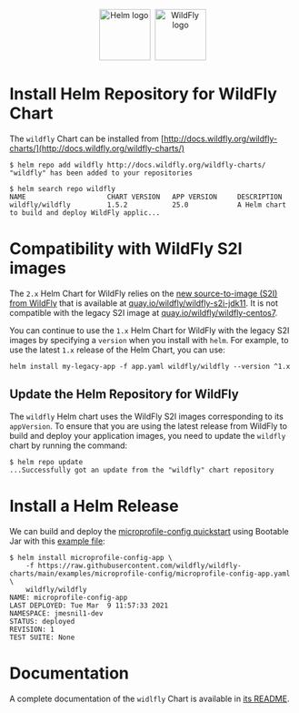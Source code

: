 
<p align="center">
  <a href="https://helm.sh"><img src="https://helm.sh/img/helm.svg" alt="Helm logo" title="WildFly" height="90"/></a>&nbsp;
  <a href="https://wildfly.org/"><img src="https://design.jboss.org/wildfly/logo/final/wildfly_logo.svg" alt="WildFly logo" title="WildFly" height="90"/></a>
</p>

# Install Helm Repository for WildFly Chart

The `wildfly` Chart can be installed from [http://docs.wildfly.org/wildfly-charts/](http://docs.wildfly.org/wildfly-charts/)

```
$ helm repo add wildfly http://docs.wildfly.org/wildfly-charts/
"wildfly" has been added to your repositories

$ helm search repo wildfly
NAME                    CHART VERSION   APP VERSION     DESCRIPTION
wildfly/wildfly         1.5.2           25.0            A Helm chart to build and deploy WildFly applic...
```

# Compatibility with WildFly S2I images

The `2.x` Helm Chart for WildFly relies on the [new source-to-image (S2I) from WildFly](https://github.com/wildfly/wildfly-s2i/) that is available at [quay.io/wildfly/wildfly-s2i-jdk11](https://quay.io/repository/wildfly/wildfly-s2i-jdk11). It is not compatible with the legacy S2I image at [quay.io/wildfly/wildfly-centos7](https://quay.io/repository/wildfly/wildfly-centos7).

You can continue to use the `1.x` Helm Chart for WildFly with the legacy S2I images by specifying a `version` when you install with `helm`. For example, to use the latest `1.x` release of the Helm Chart, you can use:

```
helm install my-legacy-app -f app.yaml wildfly/wildfly --version ^1.x
```

## Update the Helm Repository for WildFly

The `wildfly` Helm chart uses the WildFly S2I images corresponding to its `appVersion`. To ensure that you are using the latest release from WildFly to build and deploy your application images, you need to update the `wildfly` chart by running the command:

```
$ helm repo update
...Successfully got an update from the "wildfly" chart repository
```

# Install a Helm Release

We can build and deploy the [microprofile-config quickstart](https://github.com/wildfly/quickstart/tree/master/microprofile-config) using Bootable Jar with this [example file](https://raw.githubusercontent.com/wildfly/wildfly-charts/main/examples/microprofile-config/microprofile-config-app.yaml):

```
$ helm install microprofile-config-app \
    -f https://raw.githubusercontent.com/wildfly/wildfly-charts/main/examples/microprofile-config/microprofile-config-app.yaml \
    wildfly/wildfly
NAME: microprofile-config-app
LAST DEPLOYED: Tue Mar  9 11:57:33 2021
NAMESPACE: jmesnil1-dev
STATUS: deployed
REVISION: 1
TEST SUITE: None
```

# Documentation

A complete documentation of the `widlfly` Chart is available in [its README](https://github.com/wildfly/wildfly-charts/blob/main/charts/wildfly/README.md).
